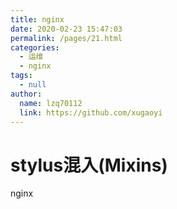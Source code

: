 ```yaml
---
title: nginx
date: 2020-02-23 15:47:03
permalink: /pages/21.html
categories: 
  - 运维
  - nginx
tags: 
  - null
author: 
  name: lzq70112
  link: https://github.com/xugaoyi
---
```

# stylus混入(Mixins)
nginx